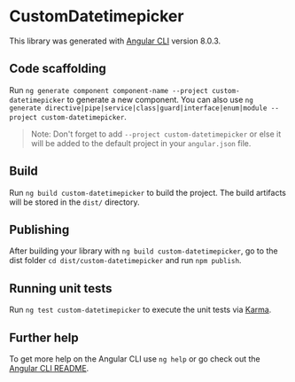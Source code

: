 # CustomDatetimepicker

This library was generated with [Angular CLI](https://github.com/angular/angular-cli) version 8.0.3.

## Code scaffolding

Run `ng generate component component-name --project custom-datetimepicker` to generate a new component. You can also use `ng generate directive|pipe|service|class|guard|interface|enum|module --project custom-datetimepicker`.
> Note: Don't forget to add `--project custom-datetimepicker` or else it will be added to the default project in your `angular.json` file. 

## Build

Run `ng build custom-datetimepicker` to build the project. The build artifacts will be stored in the `dist/` directory.

## Publishing

After building your library with `ng build custom-datetimepicker`, go to the dist folder `cd dist/custom-datetimepicker` and run `npm publish`.

## Running unit tests

Run `ng test custom-datetimepicker` to execute the unit tests via [Karma](https://karma-runner.github.io).

## Further help

To get more help on the Angular CLI use `ng help` or go check out the [Angular CLI README](https://github.com/angular/angular-cli/blob/master/README.md).
